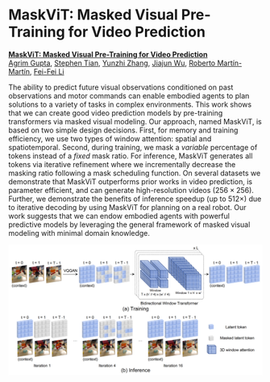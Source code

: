 # MaskViT: Masked Visual Pre-Training for Video Prediction 

**<a href=""> MaskViT: Masked Visual Pre-Training for Video Prediction</a>**
<br>
<a href="http://web.stanford.edu/~agrim/">Agrim Gupta</a>,
<a href="https://s-tian.github.io/">Stephen Tian</a>,
<a href="https://cs.stanford.edu/~yzzhang/">Yunzhi Zhang</a>,
<a href="https://jiajunwu.com/">Jiajun Wu</a>,
<a href="https://robertomartinmartin.com/">Roberto Martín-Martín</a>,
<a href="http://vision.stanford.edu/feifeili/">Fei-Fei Li</a>
<br>

The ability to predict future visual observations conditioned on past observations and motor commands can enable embodied agents to plan solutions to a variety of tasks in complex environments. This work shows that we can create good video prediction models by pre-training transformers via masked visual modeling. Our approach, named MaskViT, is based on two simple design decisions. First, for memory and training efficiency, we use two types of window attention: spatial and spatiotemporal. Second, during training, we mask a *variable* percentage of tokens instead of a *fixed* mask ratio. For inference, MaskViT generates all tokens via iterative refinement where we incrementally decrease the masking ratio following a mask scheduling function. On several datasets we demonstrate that MaskViT outperforms prior works in video prediction, is parameter efficient, and can generate high-resolution videos ($256\times256$). Further, we demonstrate the benefits of inference speedup (up to $512\times$) due to iterative decoding by using MaskViT for planning on a real robot. Our work suggests that we can endow embodied agents with powerful predictive models by leveraging the general framework of masked visual modeling with minimal domain knowledge. 

<div align='center'>
<img src="images/model.png"></img>
</div>

